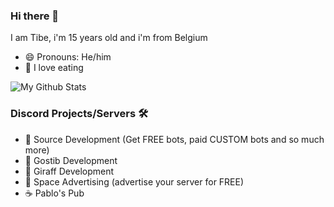 ### Hi there 👋

I am Tibe, i'm 15 years old and i'm from Belgium
- 😄 Pronouns: He/him
- 🍕 I love eating

![My Github Stats](https://github-readme-stats.vercel.app/api?username=Tibe52&show_icons=true&include_all_commits=true)


### Discord Projects/Servers 🛠️

- 🍓 Source Development (Get FREE bots, paid CUSTOM bots and so much more)
- 🌙 Gostib Development
- 🦒 Giraff Development
- 🔮 Space Advertising (advertise your server for FREE)
- ☕ Pablo's Pub
